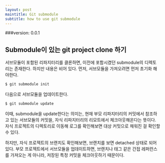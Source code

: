 ```yaml
---
layout: post
maintitle: Git submodule
subtitle: how to use git submodule
---
```


###version: 0.0.1

## Submodule이 있는 git project clone 하기
서브모듈이 포함된 리파지터리를 클론하면, 이전에 포함시켰던 submodule의 디렉토리는 존재한다.
하지만 내용은 비어 있다.
먼저, 서브모듈을 가져오려면 먼저 초기화 해야한다.
```sh
$ git submodule init
```
다음으로 서브모듈을 업데이트한다.
```sh
$ git submodule update
```
이때, submodule을 update한다는 의미는, 현재 부모 리파지터리의 커밋에서 참조하고 있는 서브모듈의 커밋을,
자식 리파지터리의 리모트에서 체크아웃해온다는 뜻이다.
자식 프로젝트의 디렉토리로 이동해 로그를 확인해보면 대상 커밋으로 채워진 걸 확인할 수 있다.

하지만, 자식 프로젝트의 브랜치도 확인해보면,
브랜치를 보면 detached 상태로 되어 있다.
부모 프로젝트에서 서브모듈을 업데이트하면, 브랜치나 태그 같은 간접 레퍼런스를 가져오는 게 아니라,
저장된 특정 커밋을 체크아웃하기 때문이다.
